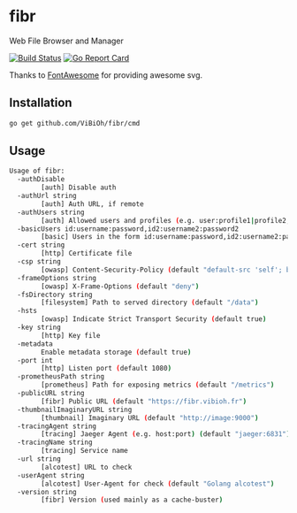 # fibr

Web File Browser and Manager

[![Build Status](https://travis-ci.org/ViBiOh/fibr.svg?branch=master)](https://travis-ci.org/ViBiOh/fibr)
[![Go Report Card](https://goreportcard.com/badge/github.com/ViBiOh/fibr)](https://goreportcard.com/report/github.com/ViBiOh/fibr)

Thanks to [FontAwesome](https://fontawesome.com) for providing awesome svg.

## Installation

```bash
go get github.com/ViBiOh/fibr/cmd
```

## Usage

```bash
Usage of fibr:
  -authDisable
        [auth] Disable auth
  -authUrl string
        [auth] Auth URL, if remote
  -authUsers string
        [auth] Allowed users and profiles (e.g. user:profile1|profile2,user2:profile3). Empty allow any identified user
  -basicUsers id:username:password,id2:username2:password2
        [basic] Users in the form id:username:password,id2:username2:password2
  -cert string
        [http] Certificate file
  -csp string
        [owasp] Content-Security-Policy (default "default-src 'self'; base-uri 'self'")
  -frameOptions string
        [owasp] X-Frame-Options (default "deny")
  -fsDirectory string
        [filesystem] Path to served directory (default "/data")
  -hsts
        [owasp] Indicate Strict Transport Security (default true)
  -key string
        [http] Key file
  -metadata
        Enable metadata storage (default true)
  -port int
        [http] Listen port (default 1080)
  -prometheusPath string
        [prometheus] Path for exposing metrics (default "/metrics")
  -publicURL string
        [fibr] Public URL (default "https://fibr.vibioh.fr")
  -thumbnailImaginaryURL string
        [thumbnail] Imaginary URL (default "http://image:9000")
  -tracingAgent string
        [tracing] Jaeger Agent (e.g. host:port) (default "jaeger:6831")
  -tracingName string
        [tracing] Service name
  -url string
        [alcotest] URL to check
  -userAgent string
        [alcotest] User-Agent for check (default "Golang alcotest")
  -version string
        [fibr] Version (used mainly as a cache-buster)
```
